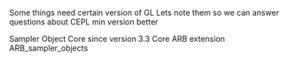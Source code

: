 Some things need certain version of GL
Lets note them so we can answer questions about CEPL min version better

Sampler Object
Core since version  3.3
Core ARB extension  ARB_sampler_objects
